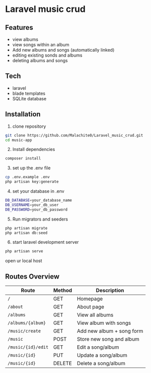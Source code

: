 # Laravel music crud
## Features

- view albums
- view songs within an album
- Add new albums and songs (automatically linked)
- editing existing sonds and albums
- deleting albums and songs

## Tech

- laravel
- blade templates
- SQLite database

## Installation

1. clone repository

```bash
git clone https://github.com/Malachite0/Laravel_music_crud.git
cd music-app
```

2. Install dependencies

```bash
composer install
```
3. set up the .env file

```bash
cp .env.example .env
php artisan key:generate
```

4. set your database in .env

```bash
DB_DATABASE=your_database_name
DB_USERNAME=your_db_user
DB_PASSWORD=your_db_password
```

5. Run migrators and seeders

```bash
php artisan migrate
php artisan db:seed
```

6. start laravel development server

```bash
php artisan serve
```

open ur local host

## Routes Overview

| Route              | Method | Description                  |
|-------------------|--------|------------------------------|
| `/`               | GET    | Homepage                     |
| `/about`          | GET    | About page                   |
| `/albums`         | GET    | View all albums              |
| `/albums/{album}` | GET    | View album with songs        |
| `/music/create`   | GET    | Add new album + song form    |
| `/music`          | POST   | Store new song and album     |
| `/music/{id}/edit`| GET    | Edit a song/album            |
| `/music/{id}`     | PUT    | Update a song/album          |
| `/music/{id}`     | DELETE | Delete a song/album          |

